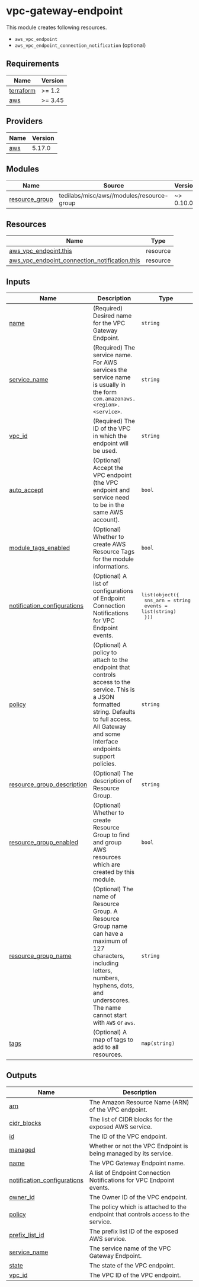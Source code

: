 # vpc-gateway-endpoint

This module creates following resources.

- `aws_vpc_endpoint`
- `aws_vpc_endpoint_connection_notification` (optional)

<!-- BEGINNING OF PRE-COMMIT-TERRAFORM DOCS HOOK -->
## Requirements

| Name | Version |
|------|---------|
| <a name="requirement_terraform"></a> [terraform](#requirement\_terraform) | >= 1.2 |
| <a name="requirement_aws"></a> [aws](#requirement\_aws) | >= 3.45 |

## Providers

| Name | Version |
|------|---------|
| <a name="provider_aws"></a> [aws](#provider\_aws) | 5.17.0 |

## Modules

| Name | Source | Version |
|------|--------|---------|
| <a name="module_resource_group"></a> [resource\_group](#module\_resource\_group) | tedilabs/misc/aws//modules/resource-group | ~> 0.10.0 |

## Resources

| Name | Type |
|------|------|
| [aws_vpc_endpoint.this](https://registry.terraform.io/providers/hashicorp/aws/latest/docs/resources/vpc_endpoint) | resource |
| [aws_vpc_endpoint_connection_notification.this](https://registry.terraform.io/providers/hashicorp/aws/latest/docs/resources/vpc_endpoint_connection_notification) | resource |

## Inputs

| Name | Description | Type | Default | Required |
|------|-------------|------|---------|:--------:|
| <a name="input_name"></a> [name](#input\_name) | (Required) Desired name for the VPC Gateway Endpoint. | `string` | n/a | yes |
| <a name="input_service_name"></a> [service\_name](#input\_service\_name) | (Required) The service name. For AWS services the service name is usually in the form `com.amazonaws.<region>.<service>`. | `string` | n/a | yes |
| <a name="input_vpc_id"></a> [vpc\_id](#input\_vpc\_id) | (Required) The ID of the VPC in which the endpoint will be used. | `string` | n/a | yes |
| <a name="input_auto_accept"></a> [auto\_accept](#input\_auto\_accept) | (Optional) Accept the VPC endpoint (the VPC endpoint and service need to be in the same AWS account). | `bool` | `true` | no |
| <a name="input_module_tags_enabled"></a> [module\_tags\_enabled](#input\_module\_tags\_enabled) | (Optional) Whether to create AWS Resource Tags for the module informations. | `bool` | `true` | no |
| <a name="input_notification_configurations"></a> [notification\_configurations](#input\_notification\_configurations) | (Optional) A list of configurations of Endpoint Connection Notifications for VPC Endpoint events. | <pre>list(object({<br>    sns_arn = string<br>    events  = list(string)<br>  }))</pre> | `[]` | no |
| <a name="input_policy"></a> [policy](#input\_policy) | (Optional) A policy to attach to the endpoint that controls access to the service. This is a JSON formatted string. Defaults to full access. All Gateway and some Interface endpoints support policies. | `string` | `null` | no |
| <a name="input_resource_group_description"></a> [resource\_group\_description](#input\_resource\_group\_description) | (Optional) The description of Resource Group. | `string` | `"Managed by Terraform."` | no |
| <a name="input_resource_group_enabled"></a> [resource\_group\_enabled](#input\_resource\_group\_enabled) | (Optional) Whether to create Resource Group to find and group AWS resources which are created by this module. | `bool` | `true` | no |
| <a name="input_resource_group_name"></a> [resource\_group\_name](#input\_resource\_group\_name) | (Optional) The name of Resource Group. A Resource Group name can have a maximum of 127 characters, including letters, numbers, hyphens, dots, and underscores. The name cannot start with `AWS` or `aws`. | `string` | `""` | no |
| <a name="input_tags"></a> [tags](#input\_tags) | (Optional) A map of tags to add to all resources. | `map(string)` | `{}` | no |

## Outputs

| Name | Description |
|------|-------------|
| <a name="output_arn"></a> [arn](#output\_arn) | The Amazon Resource Name (ARN) of the VPC endpoint. |
| <a name="output_cidr_blocks"></a> [cidr\_blocks](#output\_cidr\_blocks) | The list of CIDR blocks for the exposed AWS service. |
| <a name="output_id"></a> [id](#output\_id) | The ID of the VPC endpoint. |
| <a name="output_managed"></a> [managed](#output\_managed) | Whether or not the VPC Endpoint is being managed by its service. |
| <a name="output_name"></a> [name](#output\_name) | The VPC Gateway Endpoint name. |
| <a name="output_notification_configurations"></a> [notification\_configurations](#output\_notification\_configurations) | A list of Endpoint Connection Notifications for VPC Endpoint events. |
| <a name="output_owner_id"></a> [owner\_id](#output\_owner\_id) | The Owner ID of the VPC endpoint. |
| <a name="output_policy"></a> [policy](#output\_policy) | The policy which is attached to the endpoint that controls access to the service. |
| <a name="output_prefix_list_id"></a> [prefix\_list\_id](#output\_prefix\_list\_id) | The prefix list ID of the exposed AWS service. |
| <a name="output_service_name"></a> [service\_name](#output\_service\_name) | The service name of the VPC Gateway Endpoint. |
| <a name="output_state"></a> [state](#output\_state) | The state of the VPC endpoint. |
| <a name="output_vpc_id"></a> [vpc\_id](#output\_vpc\_id) | The VPC ID of the VPC endpoint. |
<!-- END OF PRE-COMMIT-TERRAFORM DOCS HOOK -->

